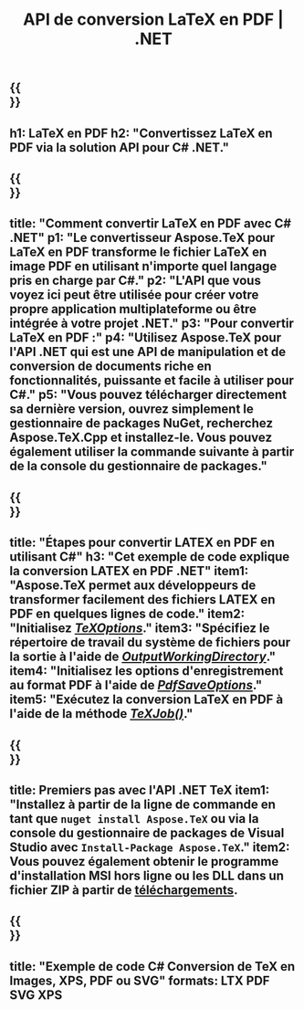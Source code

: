 ﻿---
translation: true
template: /_templates/_conversion-child-net.md
title: API de conversion LaTeX en PDF | .NET
description: Fonctionnalité de conversion LaTeX en PDF. Intégrez cette bibliothèque .NET sur site dans votre projet ou utilisez des applications multiplateformes pour convertir LaTeX en PDF.
keywords: latex en pdf api net, latex2pdf intègre c#
url: /net/conversion/latex-to-pdf/
family: tex
platformtag: net
feature: conversion
informat: LATEX
outformat: PDF
otherformats: BMP PNG JPEG TIFF SVG XPS
---

{{<section banner>}}
---
h1: LaTeX en PDF
h2: "Convertissez LaTeX en PDF via la solution API pour C# .NET."
---

{{<section overview>}}
---
title: "Comment convertir LaTeX en PDF avec C# .NET"
p1: "Le convertisseur Aspose.TeX pour LaTeX en PDF transforme le fichier LaTeX en image PDF en utilisant n'importe quel langage pris en charge par C#."
p2: "L'API que vous voyez ici peut être utilisée pour créer votre propre application multiplateforme ou être intégrée à votre projet .NET."
p3: "Pour convertir LaTeX en PDF :"
p4: "Utilisez Aspose.TeX pour l'API .NET qui est une API de manipulation et de conversion de documents riche en fonctionnalités, puissante et facile à utiliser pour C#."
p5: "Vous pouvez télécharger directement sa dernière version, ouvrez simplement le gestionnaire de packages NuGet, recherchez Aspose.TeX.Cpp et installez-le. Vous pouvez également utiliser la commande suivante à partir de la console du gestionnaire de packages."
---

{{<section feature1>}}
---
title: "Étapes pour convertir LATEX en PDF en utilisant C#"
h3: "Cet exemple de code explique la conversion LATEX en PDF .NET"
item1: "Aspose.TeX permet aux développeurs de transformer facilement des fichiers LATEX en PDF en quelques lignes de code."
item2: "Initialisez [*TeXOptions*](https://reference.aspose.com/tex/net/aspose.tex/texoptions/)."
item3: "Spécifiez le répertoire de travail du système de fichiers pour la sortie à l'aide de [*OutputWorkingDirectory*](https://reference.aspose.com/tex/net/aspose.tex/texoptions/outputworkingdirectory/)."
item4: "Initialisez les options d'enregistrement au format PDF à l'aide de [*PdfSaveOptions*](https://reference.aspose.com/tex/net/aspose.tex.presentation.image/pdfsaveoptions/)."
item5: "Exécutez la conversion LaTeX en PDF à l'aide de la méthode [*TeXJob()*](https://reference.aspose.com/tex/net/aspose.tex/texjob/)."
---

{{<section feature2>}}
---
title: Premiers pas avec l'API .NET TeX
item1: "Installez à partir de la ligne de commande en tant que ```nuget install Aspose.TeX``` ou via la console du gestionnaire de packages de Visual Studio avec ```Install-Package Aspose.TeX```."
item2: Vous pouvez également obtenir le programme d'installation MSI hors ligne ou les DLL dans un fichier ZIP à partir de [téléchargements](https://downloads.aspose.com/tex/net).
---

{{<section widget>}}
---
title: "Exemple de code C# Conversion de TeX en Images, XPS, PDF ou SVG"
formats: LTX PDF SVG XPS
---